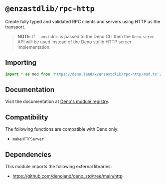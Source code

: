 # `@enzastdlib/rpc-http`

Create fully typed and validated RPC clients and servers using HTTP as the transport.

> **NOTE**: If `--unstable` is passed to the Deno CLI then the
> `Deno.serve` API will be used instead of the Deno stdlib HTTP
> server implementation.

## Importing

```typescript
import * as mod from 'https://deno.land/x/enzastdlib/rpc-http/mod.ts';
```

## Documentation

Visit the documentation at [Deno's module registry](https://deno.land/x/enzastdlib/rpc-http/mod.ts?doc).

## Compatibility

The following functions are compatible with Deno only:

- `makeHTTPServer`

## Dependencies

This module imports the following external libraries:

- https://github.com/denoland/deno_std/tree/main/http
